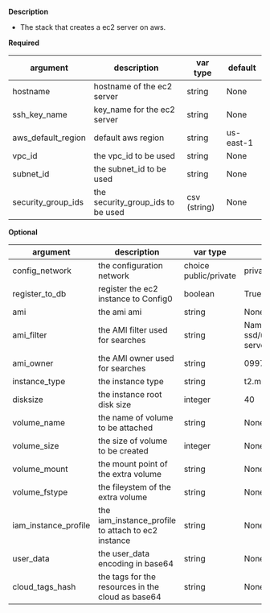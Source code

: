 **Description**
  - The stack that creates a ec2 server on aws.

**Required**

| argument      | description                            | var type | default      |
| ------------- | -------------------------------------- | -------- | ------------ |
| hostname   | hostname of the ec2 server                 | string   | None         |
| ssh_key_name   | key_name for the ec2 server                 | string   | None         |
| aws_default_region   | default aws region               | string   | us-east-1         |
| vpc_id   | the vpc_id to be used        | string    | None |
| subnet_id   | the subnet_id to be used        | string    | None |
| security_group_ids   | the security_group_ids to be used        | csv (string)    | None |

**Optional**

| argument           | description                            | var type |  default      |
| ------------- | -------------------------------------- | -------- | ------------ |
| config_network   | the configuration network                | choice public/private   | private |
| register_to_db   | register the ec2 instance to Config0               | boolean   | True |
| ami   | the ami ami               | string   | None |
| ami_filter   | the AMI filter used for searches      | string       | Name=name,Values=ubuntu/images/hvm-ssd/ubuntu-bionic-18.04-amd64-server-\*  | 
| ami_owner   | the AMI owner used for searches        | string    | 099720109477 (canonical) |
| instance_type   | the instance type        | string    | t2.micro |
| disksize   | the instance root disk size        | integer    | 40 |
| volume_name   | the name of volume to be attached        | string    | None |
| volume_size   | the size of volume to be created        | integer    | None |
| volume_mount   | the mount point of the extra volume        | string    | None |
| volume_fstype   | the fileystem of the extra volume        | string    | None |
| iam_instance_profile   | the iam_instance_profile to attach to ec2 instance        | string    | None |
| user_data   | the user_data encoding in base64        | string    | None |
| cloud_tags_hash | the tags for the resources in the cloud as base64 | string  | None         |
